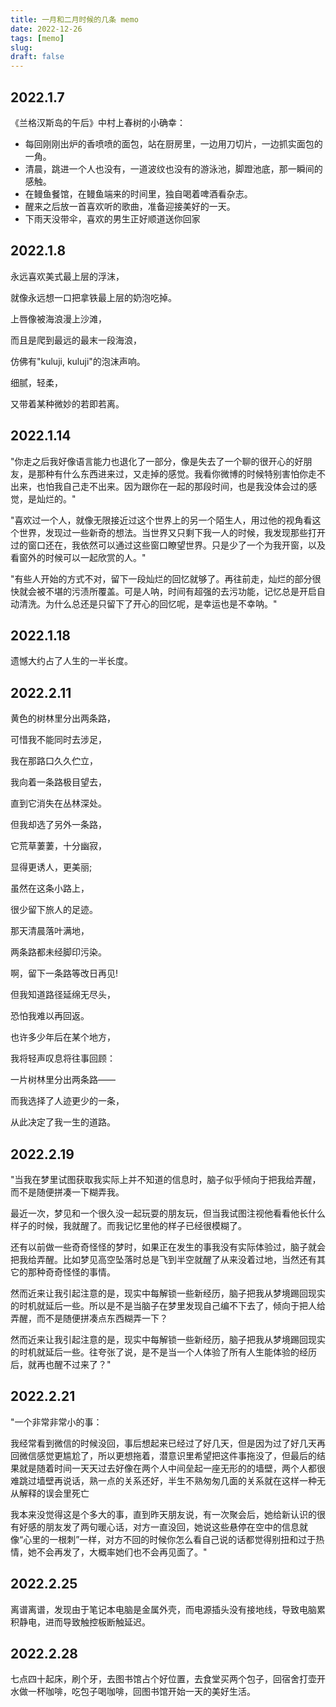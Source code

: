 ```yaml
---
title: 一月和二月时候的几条 memo
date: 2022-12-26
tags: [memo]
slug: 
draft: false
---
```


## 2022.1.7

《兰格汉斯岛的午后》中村上春树的小确幸：

- 每回刚刚出炉的香喷喷的面包，站在厨房里，一边用刀切片，一边抓实面包的一角。
- 清晨，跳进一个人也没有，一道波纹也没有的游泳池，脚蹬池底，那一瞬间的感触。
- 在鳗鱼餐馆，在鳗鱼端来的时间里，独自喝着啤酒看杂志。
- 醒来之后放一首喜欢听的歌曲，准备迎接美好的一天。
- 下雨天没带伞，喜欢的男生正好顺道送你回家

## 2022.1.8

永远喜欢美式最上层的浮沫，

就像永远想一口把拿铁最上层的奶泡吃掉。

上唇像被海浪漫上沙滩，

而且是爬到最远的最末一段海浪，

仿佛有"kuluji, kuluji"的泡沫声响。

细腻，轻柔，

又带着某种微妙的若即若离。

## 2022.1.14

"你走之后我好像语言能力也退化了一部分，像是失去了一个聊的很开心的好朋友，是那种有什么东西进来过，又走掉的感觉。我看你微博的时候特别害怕你走不出来，也怕我自己走不出来。因为跟你在一起的那段时间，也是我没体会过的感觉，是灿烂的。"

"喜欢过一个人，就像无限接近过这个世界上的另一个陌生人，用过他的视角看这个世界，发现过一些新奇的想法。当世界又只剩下我一人的时候，我发现那些打开过的窗口还在，我依然可以通过这些窗口瞭望世界。只是少了一个为我开窗，以及看窗外的时候可以一起欣赏的人。"

"有些人开始的方式不对，留下一段灿烂的回忆就够了。再往前走，灿烂的部分很快就会被不堪的污渍所覆盖。可是人呐，时间有超强的去污功能，记忆总是开启自动清洗。为什么总还是只留下了开心的回忆呢，是幸运也是不幸呐。"

## 2022.1.18

遗憾大约占了人生的一半长度。

## 2022.2.11

黄色的树林里分出两条路，

可惜我不能同时去涉足，

我在那路口久久伫立，

我向着一条路极目望去，

直到它消失在丛林深处。

但我却选了另外一条路，

它荒草萋萋，十分幽寂，

显得更诱人，更美丽;

虽然在这条小路上，

很少留下旅人的足迹。

那天清晨落叶满地，

两条路都未经脚印污染。

啊，留下一条路等改日再见!

但我知道路径延绵无尽头，

恐怕我难以再回返。

也许多少年后在某个地方，

我将轻声叹息将往事回顾：

一片树林里分出两条路——

而我选择了人迹更少的一条，

从此决定了我一生的道路。

## 2022.2.19

"当我在梦里试图获取我实际上并不知道的信息时，脑子似乎倾向于把我给弄醒，而不是随便拼凑一下糊弄我。

最近一次，梦见和一个很久没一起玩耍的朋友玩，但当我试图注视他看看他长什么样子的时候，我就醒了。而我记忆里他的样子已经很模糊了。

还有以前做一些奇奇怪怪的梦时，如果正在发生的事我没有实际体验过，脑子就会把我给弄醒。比如梦见高空坠落时总是飞到半空就醒了从来没着过地，当然还有其它的那种奇奇怪怪的事情。

然而近来让我引起注意的是，现实中每解锁一些新经历，脑子把我从梦境踢回现实的时机就延后一些。所以是不是当脑子在梦里发现自己编不下去了，倾向于把人给弄醒，而不是随便拼凑点东西糊弄一下？

然而近来让我引起注意的是，现实中每解锁一些新经历，脑子把我从梦境踢回现实的时机就延后一些。往夸张了说，是不是当一个人体验了所有人生能体验的经历后，就再也醒不过来了？"

## 2022.2.21

"一个非常非常小的事：

我经常看到微信的时候没回，事后想起来已经过了好几天，但是因为过了好几天再回微信感觉更尴尬了，所以更想拖着，潜意识里希望把这件事拖没了，但最后的结果就是随着时间一天天过去好像在两个人中间垒起一座无形的的墙壁，两个人都很难跳过墙壁再说话，熟一点的关系还好，半生不熟匆匆几面的关系就在这样一种无从解释的误会里死亡

我本来没觉得这是个多大的事，直到昨天朋友说，有一次聚会后，她给新认识的很有好感的朋友发了两句暖心话，对方一直没回，她说这些悬停在空中的信息就像“心里的一根刺”一样，对方不回的时候你怎么看自己说的话都觉得别扭和过于热情，她不会再发了，大概率她们也不会再见面了。"

## 2022.2.25

离谱离谱，发现由于笔记本电脑是金属外壳，而电源插头没有接地线，导致电脑累积静电，进而导致触控板断触延迟。

## 2022.2.28

七点四十起床，刷个牙，去图书馆占个好位置，去食堂买两个包子，回宿舍打壶开水做一杯咖啡，吃包子喝咖啡，回图书馆开始一天的美好生活。

